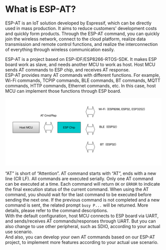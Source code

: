 
What is ESP-AT?
=================

ESP-AT is an IoT solution developed by Espressif, which can be directly used in mass production.  It aims to reduce customers' development costs and quickly form products. Through the ESP-AT command, you can quickly join the wireless network, connect to the cloud platform, realize data transmission and remote control functions, and realize the interconnection of everything through wireless communication easily.

ESP-AT is a project based on ESP-IDF/ESP8266-RTOS-SDK. It makes ESP board work as slave, and needs another MCU to work as host. Host MCU sends AT commands to ESP chip, and receives AT response.   
ESP-AT provides many AT commands with different functions. For example, Wi-Fi commands, TCPIP commands, BLE commands, BT commands, MQTT commands, HTTP commands, Ethernet commands, etc. In this case, host MCU can implement those functions through ESP board.

![avatar](../../_static/ESP-AT.jpg)


“AT” is short of “Attention”. AT command starts with “AT”, ends with a new line (CR LF). All commands are executed serially. Only one AT command can be executed at a time. Each command will return `OK` or `ERROR` to indicate the final execution status of the current command. When using the AT command, you should wait for the last command to be executed before sending the next one. If the previous command is not completed and a new command is sent, the related prompt `busy P...` will be returned. More details, please refer to the command descriptions.  
With the default configuration, host MCU connects to ESP board via UART, and sends/receives AT commands/responses through UART. But you can also change to use other peripheral, such as SDIO, according to your actual use scenario.  
And also, you can develop your own AT commands based on our ESP-AT project, to implement more features according to your actual use scenario.


